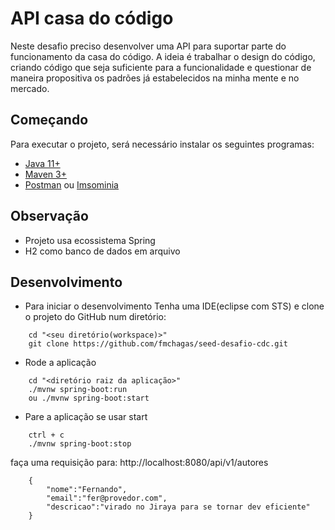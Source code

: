 # API casa do código
  Neste desafio preciso desenvolver uma API para suportar parte do funcionamento da casa do código.
  A ideia é trabalhar o design do código, criando código que seja suficiente para a funcionalidade e questionar de maneira propositiva os padrões já estabelecidos na minha mente e no mercado.

## Começando
Para executar o projeto, será necessário instalar os seguintes programas:

- [Java 11+](https://openjdk.java.net/projects/jdk/11/)
- [Maven 3+](https://maven.apache.org/download.cgi)
- [Postman](https://www.postman.com/downloads/) ou [Imsominia](https://insomnia.rest/download)

## Observação
* Projeto usa ecossistema Spring
* H2 como banco de dados em arquivo

## Desenvolvimento

* Para iniciar o desenvolvimento Tenha uma IDE(eclipse com STS) e clone o projeto do GitHub num diretório:

```shell
	cd "<seu diretório(workspace)>"
	git clone https://github.com/fmchagas/seed-desafio-cdc.git
```

* Rode a aplicação

```shell
	cd "<diretório raiz da aplicação>"
    ./mvnw spring-boot:run
    ou ./mvnw spring-boot:start
```

* Pare a aplicação se usar start

```shell
    ctrl + c
    ./mvnw spring-boot:stop
```

faça uma requisição para:
http://localhost:8080/api/v1/autores

```shell
	{
		"nome":"Fernando",
		"email":"fer@provedor.com",
		"descricao":"virado no Jiraya para se tornar dev eficiente"
	}
```
